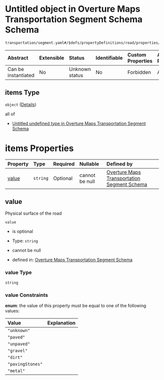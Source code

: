 # Untitled object in Overture Maps Transportation Segment Schema Schema

```txt
transportation/segment.yaml#/$defs/propertyDefinitions/road/properties/surface/oneOf/1/items
```



| Abstract            | Extensible | Status         | Identifiable | Custom Properties | Additional Properties | Access Restrictions | Defined In                                                                                                      |
| :------------------ | :--------- | :------------- | :----------- | :---------------- | :-------------------- | :------------------ | :-------------------------------------------------------------------------------------------------------------- |
| Can be instantiated | No         | Unknown status | No           | Forbidden         | Allowed               | none                | [segment.yaml\*](../../../../../../../tmp/jsonschema/schema/transportation/segment.yaml "open original schema") |

## items Type

`object` ([Details](segment-defs-propertydefinitions-road-properties-surface-oneof-1-items.md))

all of

*   [Untitled undefined type in Overture Maps Transportation Segment Schema](segment-defs-propertycontainers-applyatrangecontainer.md "check type definition")

# items Properties

| Property        | Type     | Required | Nullable       | Defined by                                                                                                                                                                                                                                                |
| :-------------- | :------- | :------- | :------------- | :-------------------------------------------------------------------------------------------------------------------------------------------------------------------------------------------------------------------------------------------------------- |
| [value](#value) | `string` | Optional | cannot be null | [Overture Maps Transportation Segment Schema](segment-defs-propertydefinitions-road-properties-surface-oneof-1-items-properties-value.md "transportation/segment.yaml#/$defs/propertyDefinitions/road/properties/surface/oneOf/1/items/properties/value") |

## value

Physical surface of the road

`value`

*   is optional

*   Type: `string`

*   cannot be null

*   defined in: [Overture Maps Transportation Segment Schema](segment-defs-propertydefinitions-road-properties-surface-oneof-1-items-properties-value.md "transportation/segment.yaml#/$defs/propertyDefinitions/road/properties/surface/oneOf/1/items/properties/value")

### value Type

`string`

### value Constraints

**enum**: the value of this property must be equal to one of the following values:

| Value            | Explanation |
| :--------------- | :---------- |
| `"unknown"`      |             |
| `"paved"`        |             |
| `"unpaved"`      |             |
| `"gravel"`       |             |
| `"dirt"`         |             |
| `"pavingStones"` |             |
| `"metal"`        |             |
